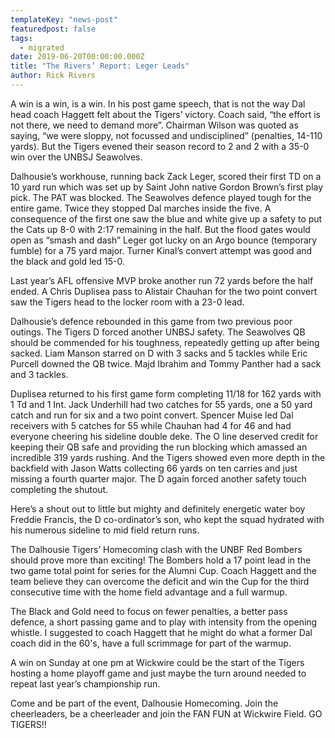```yaml
---
templateKey: "news-post"
featuredpost: false
tags:
  - migrated
date: 2019-06-20T00:00:00.000Z
title: "The Rivers’ Report: Leger Leads"
author: Rick Rivers
---
```


A win is a win, is a win.  In his post game speech, that is not the way Dal head coach Haggett felt about the Tigers’ victory.  Coach said, “the effort is not there, we need to demand more”.  Chairman Wilson was quoted as saying, “we were sloppy, not focussed and undisciplined” (penalties, 14-110 yards).  But the Tigers evened their season record to 2 and 2 with a 35-0 win over the UNBSJ Seawolves.

Dalhousie’s workhouse, running back Zack Leger, scored their first TD on a 10 yard run which was set up by Saint John native Gordon Brown’s first play pick.  The PAT was blocked.  The Seawolves defence played tough for the entire game.  Twice they stopped Dal marches inside the five.  A consequence of the first one saw the blue and white give up a safety to put the Cats up
8-0 with 2:17 remaining in the half.  But the flood gates would open as “smash and dash” Leger
got lucky on an Argo bounce (temporary fumble) for a 75 yard major.  Turner Kinal’s convert attempt was good and the black and gold led 15-0.

Last year’s AFL offensive MVP broke another run 72 yards before the half ended.  A Chris Duplisea pass to Alistair Chauhan for the two point convert saw the Tigers head to the locker room with a 23-0 lead.

Dalhousie’s defence rebounded in this game from two previous poor outings.  The Tigers D forced another UNBSJ safety.  The Seawolves QB should be commended for his toughness, repeatedly getting up after being sacked.  Liam Manson starred on D with 3 sacks and 5 tackles while Eric Purcell downed the QB twice.  Majd Ibrahim and Tommy Panther had a sack and 3 tackles.

Duplisea returned to his first game form completing 11/18 for 162 yards with 1 Td and 1 Int.  Jack Underhill had two catches for 55 yards, one a 50 yard catch and run for six and a two point convert.  Spencer Muise led Dal receivers with 5 catches for 55 while Chauhan had 4 for 46 and had everyone cheering his sideline double deke.  The O line deserved credit for keeping their QB safe and providing the run blocking which amassed an incredible 319 yards rushing.  And the Tigers showed even more depth in the backfield with Jason Watts collecting 66 yards on ten carries and just missing a fourth quarter major.  The D again forced another safety touch completing the shutout.

Here’s a shout out to little but mighty and definitely energetic water boy Freddie Francis, the D
co-ordinator’s son, who kept the squad hydrated with his numerous sideline to mid field return runs.

The Dalhousie Tigers’ Homecoming clash with the UNBF Red Bombers should prove more than exciting!  The Bombers hold a 17 point lead in the two game total point for series for the Alumni Cup.  Coach Haggett and the team believe they can overcome the deficit and win the Cup for the third consecutive time with the home field advantage and a full warmup.

The Black and Gold need to focus on fewer penalties, a better pass defence, a short passing game
and to play with intensity from the opening whistle.  I suggested to coach Haggett that he might do what a former Dal coach did in the 60's, have a full scrimmage for part of the warmup.  

A win on Sunday at one pm at Wickwire could be the start of the Tigers hosting a home playoff game and just maybe the turn around needed to repeat last year’s championship run.

Come and be part of the event, Dalhousie Homecoming.  Join the cheerleaders, be a cheerleader and join the FAN FUN at Wickwire Field.   GO TIGERS!!
